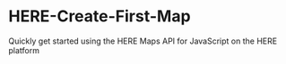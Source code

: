 # HERE-Create-First-Map
Quickly get started using the HERE Maps API for JavaScript on the HERE platform

